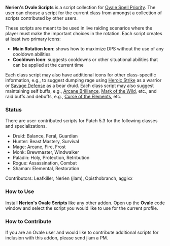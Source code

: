 **Nerien's Ovale Scripts** is a script collection for [Ovale Spell Priority][ovale].  The user can choose a script for the current class from amongst a collection of scripts contributed by other users.

  [ovale]: http://www.curse.com/addons/wow/ovale

These scripts are meant to be used in live raiding scenarios where the player must make the important choices in the rotation.  Each script creates at least two primary icons:

- **Main Rotation Icon**: shows how to maximize DPS without the use of any cooldown abilities
- **Cooldown Icon**: suggests cooldowns or other situational abilities that can be applied at the current time

Each class script may also have additional icons for other class-specific information, e.g., to suggest dumping rage using [Heroic Strike][] as a warrior or [Savage Defense][] as a bear druid.  Each class script may also suggest maintaining self buffs, e.g., [Arcane Brilliance][], [Mark of the Wild][], etc., and raid buffs and debuffs, e.g., [Curse of the Elements][], etc.

  [Arcane Brilliance]: http://www.wowhead.com/spell=1459
  [Curse of the Elements]: http://www.wowhead.com/spell=1490
  [Heroic Strike]: http://www.wowhead.com/spell=78
  [Mark of the Wild]: http://www.wowhead.com/spell=1126
  [Savage Defense]: http://www.wowhead.com/spell=62606

### Status ###

There are user-contributed scripts for Patch 5.3 for the following classes and specializations.

- Druid: Balance, Feral, Guardian
- Hunter: Beast Mastery, Survival
- Mage: Arcane, Fire, Frost
- Monk: Brewmaster, Windwalker
- Paladin: Holy, Protection, Retribution
- Rogue: Assassination, Combat
- Shaman: Elemental, Restoration

Contributors: Leafkiller, Nerien (jlam), Opisthobranch, aggixx

### How to Use ###

Install **Nerien's Ovale Scripts** like any other addon.  Open up the **Ovale** code window and select the script you would like to use for the current profile.

### How to Contribute ###

If you are an Ovale user and would like to contribute additional scripts for inclusion with this addon, please send jlam a PM.
